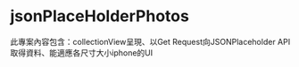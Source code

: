 # jsonPlaceHolderPhotos

此專案內容包含：collectionView呈現、以Get Request向JSONPlaceholder API取得資料、能適應各尺寸大小iphone的UI
